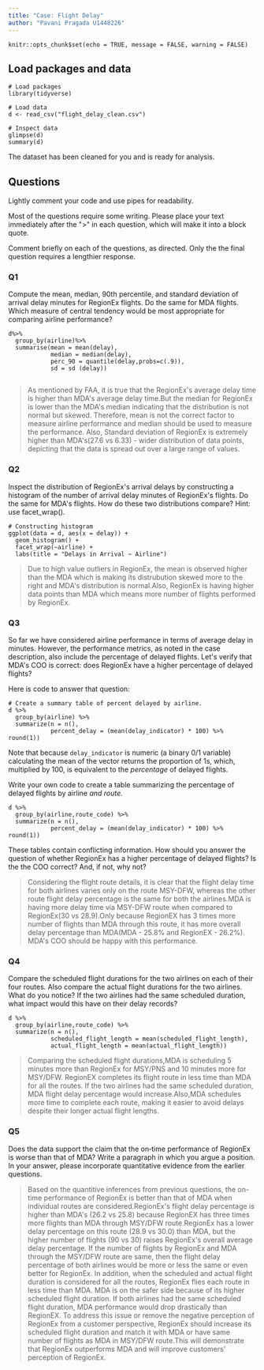 ```yaml
---
title: "Case: Flight Delay"
author: "Pavani Pragada U1448226"
---
```


```{r setup, include=FALSE}
knitr::opts_chunk$set(echo = TRUE, message = FALSE, warning = FALSE)
```

<!-- Note:   -->
<!-- These instructions are commented out and will not display when you knit your RMarkdown document. -->

<!-- - Change the information in the yaml header above:  title, author, data. -->
<!-- - Make sure output is html_document. -->
<!-- - Once you are finished coding, **run each chunk individually to make sure there are no errors**.  (If necessary fix your code.) Once your code is error-free, click "knit" on the menu above. Your document should compile to HTML, provided that you have output set to "html_document." -->
<!-- - In the code chunk above ("setup") echo is set to TRUE.  This means that the code in your chunks will be displayed, along with the results, in your compiled document. -->

## Load packages and data
```{r}
# Load packages
library(tidyverse) 

# Load data
d <- read_csv("flight_delay_clean.csv")

# Inspect data
glimpse(d)
summary(d)

```

The dataset has been cleaned for you and is ready for analysis.

## Questions

Lightly comment your code and use pipes for readability.

Most of the questions require some writing.  Please place your text immediately after the ">" in each question, which will make it into a block quote.

Comment briefly on each of the questions, as directed.  Only the the final question requires a lengthier response.

### Q1

Compute the mean, median, 90th percentile, and standard deviation of arrival delay minutes for RegionEx flights. Do the same for MDA flights. Which measure of central tendency would be most appropriate for comparing airline performance?

```{r}
d%>%
  group_by(airline)%>%
  summarise(mean = mean(delay),
            median = median(delay),
            perc_90 = quantile(delay,probs=c(.9)),
            sd = sd (delay))
  
```

> As mentioned by FAA, it is true that the RegionEx's average delay time is higher than MDA's average delay time.But the median for RegionEx is lower than the MDA's median indicating that the distribution is not normal but skewed. Therefore, mean is not the correct factor to measure airline performance and median should be used to measure the performance.
Also, Standard deviation of RegionEx is extremely higher than MDA's(27.6 vs 6.33) - wider distribution of data points, depicting that the data is spread out over a large range of values.


### Q2

Inspect the distribution of RegionEx's arrival delays by constructing a histogram of the number of arrival delay minutes of RegionEx's flights. Do the same for MDA's flights. How do these two distributions compare? Hint:  use facet_wrap().

```{r}
# Constructing histogram
ggplot(data = d, aes(x = delay)) + 
  geom_histogram() + 
  facet_wrap(~airline) +
  labs(title = "Delays in Arrival ~ Airline")
```

> Due to high value outliers in RegionEx, the mean is observed higher than the MDA which is making its distrubution skewed more to the right and MDA's distribution is normal.Also, RegionEx is having higher data points than MDA which means more number of flights performed by RegionEx.

### Q3

So far we have considered airline performance in terms of average delay in minutes.  However, the performance metrics, as noted in the case description, also include the percentage of delayed flights.  Let's verify that MDA's COO is correct: does RegionEx have a higher percentage of delayed flights?

Here is code to answer that question:

```{r}
# Create a summary table of percent delayed by airline.
d %>% 
  group_by(airline) %>% 
  summarize(n = n(),
            percent_delay = (mean(delay_indicator) * 100) %>% round(1)) 

```

Note that because `delay_indicator` is numeric (a binary 0/1 variable) calculating the mean of the vector returns the proportion of 1s, which, multiplied by 100, is equivalent to the *percentage* of delayed flights.

Write your own code to create a table summarizing the percentage of delayed flights by airline *and route.*  

```{r}
d %>% 
  group_by(airline,route_code) %>% 
  summarize(n = n(),
            percent_delay = (mean(delay_indicator) * 100) %>% round(1)) 
```

These tables contain conflicting information. How should you answer the question of whether RegionEx has a higher percentage of delayed flights?  Is the the COO correct?  And, if not, why not?

> Considering the flight route details, it is clear that the flight delay time for both airlines varies only on the route MSY-DFW, whereas the other route flight delay percentage is the same for both the airlines.MDA is having more delay time via MSY-DFW route when compared to RegionEx(30 vs 28.9).Only because RegionEX has 3 times more number of flights than MDA through this route, it has more overall delay percentage than MDA(MDA - 25.8% and RegionEX - 26.2%).
MDA's COO should be happy with this performance.

### Q4

Compare the scheduled flight durations for the two airlines on each of their four routes. Also compare the actual flight durations for the two airlines. What do you notice? If the two airlines had the same scheduled duration, what impact would this have on their delay records?

```{r}
d %>% 
  group_by(airline,route_code) %>% 
  summarize(n = n(),
            scheduled_flight_length = mean(scheduled_flight_length),
            actual_flight_length = mean(actual_flight_length)) 
```

> Comparing the scheduled flight durations,MDA is scheduling 5 minutes more than RegionEx for MSY/PNS and 10 minutes more for MSY/DFW.
RegionEX completes its flight route in less time than MDA for all the routes. If the two airlines had the same scheduled duration, MDA flight delay percentage would increase.Also,MDA schedules more time to complete each route, making it easier to avoid delays despite their longer actual flight lengths.

### Q5

Does the data support the claim that the on‐time performance of RegionEx is worse than that of MDA? Write a paragraph in which you argue a position. In your answer, please incorporate quantitative evidence from the earlier questions.

> Based on the quantitive inferences from previous questions, the on-time performance of RegionEx is better than that of MDA when individual routes are considered.RegionEx's flight delay percentage is higher than MDA's (26.2 vs 25.8) because RegionEX has three times more flights than MDA through MSY/DFW route.RegionEx has a lower delay percentage on this route (28.9 vs 30.0) than MDA, but the higher number of flights (90 vs 30) raises RegionEx's overall average delay percentage. If the number of flights by RegionEx and MDA through the MSY/DFW route are same, then the flight delay percentage of both airlines would be more or less the same or even better for RegionEx.
In addition, when the scheduled and actual flight duration is considered for all the routes, RegionEx flies each route in less time than MDA. MDA is on the safer side because of its higher scheduled flight duration. If both airlines had the same scheduled flight duration, MDA performance would drop drastically than RegionEX.
To address this issue or remove the negative perception of RegionEx from a customer perspective, RegionEx should increase its scheduled flight duration and match it with MDA or have same number of flights as MDA in MSY/DFW route.This will demonstrate that RegionEx outperforms MDA and will improve customers' perception of RegionEx.

